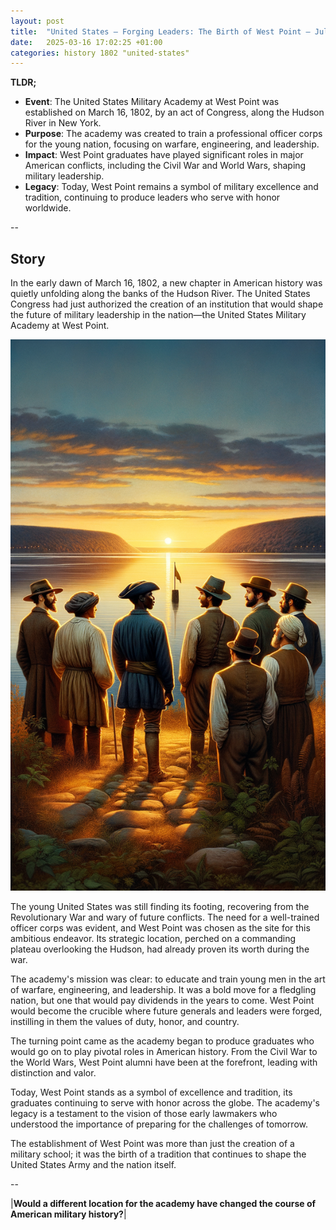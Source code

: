 ```yaml
---
layout: post
title:  "United States – Forging Leaders: The Birth of West Point – July 4, 1802"
date:   2025-03-16 17:02:25 +01:00
categories: history 1802 "united-states"
---
```


**TLDR;**
- **Event**: The United States Military Academy at West Point was established on March 16, 1802, by an act of Congress, along the Hudson River in New York.
- **Purpose**: The academy was created to train a professional officer corps for the young nation, focusing on warfare, engineering, and leadership.
- **Impact**: West Point graduates have played significant roles in major American conflicts, including the Civil War and World Wars, shaping military leadership.
- **Legacy**: Today, West Point remains a symbol of military excellence and tradition, continuing to produce leaders who serve with honor worldwide.

--

## Story

In the early dawn of March 16, 1802, a new chapter in American history was quietly unfolding along the banks of the Hudson River. The United States Congress had just authorized the creation of an institution that would shape the future of military leadership in the nation—the United States Military Academy at West Point.

![Image](/assets/images/16_March_ec1c51241006acc49a6f313a0f136101.png)

The young United States was still finding its footing, recovering from the Revolutionary War and wary of future conflicts. The need for a well-trained officer corps was evident, and West Point was chosen as the site for this ambitious endeavor. Its strategic location, perched on a commanding plateau overlooking the Hudson, had already proven its worth during the war.

The academy's mission was clear: to educate and train young men in the art of warfare, engineering, and leadership. It was a bold move for a fledgling nation, but one that would pay dividends in the years to come. West Point would become the crucible where future generals and leaders were forged, instilling in them the values of duty, honor, and country.

The turning point came as the academy began to produce graduates who would go on to play pivotal roles in American history. From the Civil War to the World Wars, West Point alumni have been at the forefront, leading with distinction and valor.

Today, West Point stands as a symbol of excellence and tradition, its graduates continuing to serve with honor across the globe. The academy's legacy is a testament to the vision of those early lawmakers who understood the importance of preparing for the challenges of tomorrow.

The establishment of West Point was more than just the creation of a military school; it was the birth of a tradition that continues to shape the United States Army and the nation itself.

--

|**Would a different location for the academy have changed the course of American military history?**|


